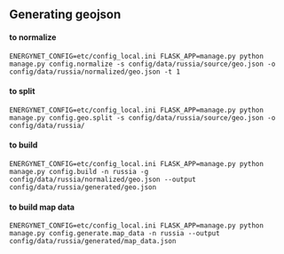 ## Generating geojson


#### to normalize
```
ENERGYNET_CONFIG=etc/config_local.ini FLASK_APP=manage.py python manage.py config.normalize -s config/data/russia/source/geo.json -o config/data/russia/normalized/geo.json -t 1
```

#### to split
```
ENERGYNET_CONFIG=etc/config_local.ini FLASK_APP=manage.py python manage.py config.geo.split -s config/data/russia/source/geo.json -o config/data/russia/
```

#### to build
```
ENERGYNET_CONFIG=etc/config_local.ini FLASK_APP=manage.py python manage.py config.build -n russia -g config/data/russia/normalized/geo.json --output config/data/russia/generated/geo.json
```

#### to build map data
```
ENERGYNET_CONFIG=etc/config_local.ini FLASK_APP=manage.py python manage.py config.generate.map_data -n russia --output config/data/russia/generated/map_data.json
```
